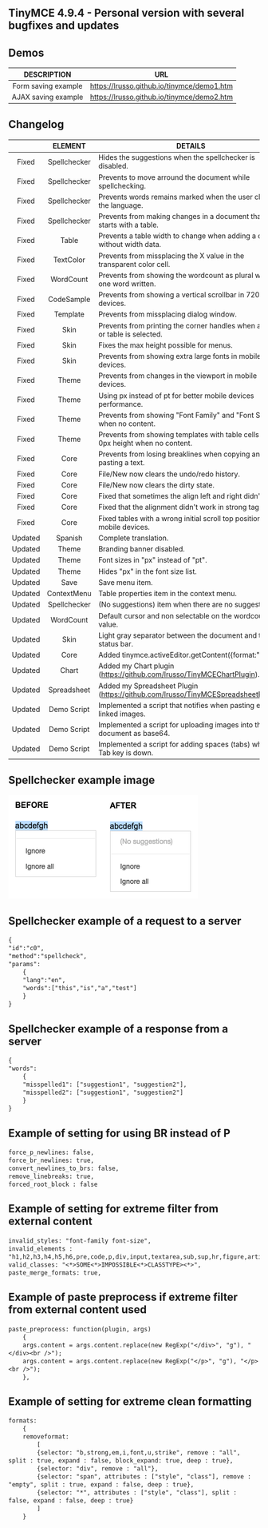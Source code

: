 ## TinyMCE 4.9.4 - Personal version with several bugfixes and updates

## Demos

DESCRIPTION | URL
:---: | --- |
Form saving example | https://lrusso.github.io/tinymce/demo1.htm
AJAX saving example | https://lrusso.github.io/tinymce/demo2.htm

## Changelog

&nbsp; | ELEMENT | DETAILS
:---: | :---: | --- |
Fixed | Spellchecker | Hides the suggestions when the spellchecker is disabled.
Fixed | Spellchecker | Prevents to move arround the document while spellchecking.
Fixed | Spellchecker | Prevents words remains marked when the user changes the language.
Fixed | Spellchecker | Prevents from making changes in a document thats starts with a table.
Fixed | Table | Prevents a table width to change when adding a column without width data.
Fixed | TextColor | Prevents from missplacing the X value in the transparent color cell.
Fixed | WordCount | Prevents from showing the wordcount as plural when one word written.
Fixed | CodeSample | Prevents from showing a vertical scrollbar in 720p devices.
Fixed | Template | Prevents from missplacing dialog window.
Fixed | Skin | Prevents from printing the corner handles when a image or table is selected.
Fixed | Skin | Fixes the max height possible for menus.
Fixed | Skin | Prevents from showing extra large fonts in mobile devices.
Fixed | Theme  | Prevents from changes in the viewport in mobile devices.
Fixed | Theme  | Using px instead of pt for better mobile devices performance.
Fixed | Theme  | Prevents from showing "Font Family" and "Font Size" when no content.
Fixed | Theme  | Prevents from showing templates with table cells with a 0px height when no content.
Fixed | Core | Prevents from losing breaklines when copying and pasting a text.
Fixed | Core | File/New now clears the undo/redo history.
Fixed | Core | File/New now clears the dirty state.
Fixed | Core | Fixed that sometimes the align left and right didn't work.
Fixed | Core | Fixed that the alignment didn't work in strong tags.
Fixed | Core | Fixed tables with a wrong initial scroll top position in mobile devices.
Updated | Spanish | Complete translation.
Updated | Theme | Branding banner disabled.
Updated | Theme | Font sizes in "px" instead of "pt".
Updated | Theme | Hides "px" in the font size list.
Updated | Save | Save menu item.
Updated | ContextMenu | Table properties item in the context menu.
Updated | Spellchecker | (No suggestions) item when there are no suggestions.
Updated | WordCount | Default cursor and non selectable on the wordcount value.
Updated | Skin | Light gray separator between the document and the status bar.
Updated | Core | Added tinymce.activeEditor.getContent({format:"xml"}).
Updated | Chart | Added my Chart plugin (https://github.com/lrusso/TinyMCEChartPlugin).
Updated | Spreadsheet | Added my Spreadsheet Plugin (https://github.com/lrusso/TinyMCESpreadsheetPlugin).
Updated | Demo Script | Implemented a script that notifies when pasting external linked images.
Updated | Demo Script | Implemented a script for uploading images into the document as base64.
Updated | Demo Script | Implemented a script for adding spaces (tabs) when the Tab key is down.

## Spellchecker example image

![alt spellchecker](https://raw.githubusercontent.com/lrusso/tinymce/master/spellchecker.png)

## Spellchecker example of a request to a server

```
{
"id":"c0",
"method":"spellcheck",
"params":
    {
    "lang":"en",
    "words":["this","is","a","test"]
    }
}
```

## Spellchecker example of a response from a server

```
{
"words":
    {
    "misspelled1": ["suggestion1", "suggestion2"],
    "misspelled2": ["suggestion1", "suggestion2"]
    }
}
```

## Example of setting for using BR instead of P

```
force_p_newlines: false,
force_br_newlines: true,
convert_newlines_to_brs: false,
remove_linebreaks: true,
forced_root_block : false
```

## Example of setting for extreme filter from external content

```
invalid_styles: "font-family font-size",
invalid_elements : "h1,h2,h3,h4,h5,h6,pre,code,p,div,input,textarea,sub,sup,hr,figure,article,iframe,header,footer,section,nav,aside,form,script",
valid_classes: "<*>SOME<*>IMPOSSIBLE<*>CLASSTYPE><*>",
paste_merge_formats: true,
```

## Example of paste preprocess if extreme filter from external content used

```
paste_preprocess: function(plugin, args)
    {
    args.content = args.content.replace(new RegExp("</div>", "g"), "</div><br />");
    args.content = args.content.replace(new RegExp("</p>", "g"), "</p><br />");
    },
```

## Example of setting for extreme clean formatting

```
formats:
    {
    removeformat:
        [
        {selector: "b,strong,em,i,font,u,strike", remove : "all", split : true, expand : false, block_expand: true, deep : true},
        {selector: "div", remove : "all"},
        {selector: "span", attributes : ["style", "class"], remove : "empty", split : true, expand : false, deep : true},
        {selector: "*", attributes : ["style", "class"], split : false, expand : false, deep : true}
        ]
    }
```
